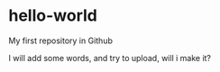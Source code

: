 # hello-world
My first repository in Github

I will add some words, and try to upload, will i make it?
